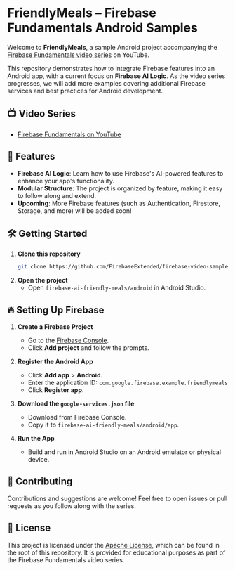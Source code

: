 # FriendlyMeals – Firebase Fundamentals Android Samples

Welcome to **FriendlyMeals**, a sample Android project accompanying the [Firebase Fundamentals video series](https://www.youtube.com/playlist?list=PLl-K7zZEsYLnfwBe4WgEw9ao0J0N1LYDR) on YouTube.

This repository demonstrates how to integrate Firebase features into an Android app, with a current focus on **Firebase AI Logic**. As the video series progresses, we will add more examples covering additional Firebase services and best practices for Android development.

## 📺 Video Series

- [Firebase Fundamentals on YouTube](https://www.youtube.com/playlist?list=PLl-K7zZEsYLnfwBe4WgEw9ao0J0N1LYDR)

## 🚀 Features

- **Firebase AI Logic**: Learn how to use Firebase's AI-powered features to enhance your app's functionality.
- **Modular Structure**: The project is organized by feature, making it easy to follow along and extend.
- **Upcoming**: More Firebase features (such as Authentication, Firestore, Storage, and more) will be added soon!

## 🛠️ Getting Started

1. **Clone this repository**
   ```sh
   git clone https://github.com/FirebaseExtended/firebase-video-samples
   ```
2. **Open the project**
   - Open `firebase-ai-friendly-meals/android` in Android Studio.

## 🔥 Setting Up Firebase

1. **Create a Firebase Project**
   - Go to the [Firebase Console](https://console.firebase.google.com/).
   - Click **Add project** and follow the prompts.

2. **Register the Android App**
   - Click **Add app** > **Android**.
   - Enter the application ID: `com.google.firebase.example.friendlymeals`
   - Click **Register app**.

3. **Download the `google-services.json` file**
   - Download from Firebase Console.
   - Copy it to `firebase-ai-friendly-meals/android/app`.

5. **Run the App**
   - Build and run in Android Studio on an Android emulator or physical device.

## 🤝 Contributing

Contributions and suggestions are welcome! Feel free to open issues or pull requests as you follow along with the series.

## 📄 License

This project is licensed under the [Apache License](../../LICENSE), which can be found in the root of this repository. It is provided for educational purposes as part of the Firebase Fundamentals video series.
